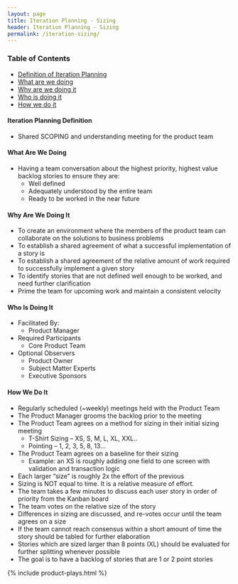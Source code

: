```yaml
---
layout: page
title: Iteration Planning - Sizing
header: Iteration Planning - Sizing
permalink: /iteration-sizing/
---
```

<div class="row">
    <div class="col-md-3">
        <div class="toc">
            <h3>Table of Contents</h3>
                <ul>
                    <li>
                        <a href="#IPS-Definition">
                            Definition of Iteration Planning
                        </a>
                    </li>
                    <li>
                        <a href="#IPS-What">
                            What are we doing
                        </a>
                    </li>
                    <li>
                        <a href="#IPS-Why">
                            Why are we doing it
                        </a>
                    </li>
                    <li>
                        <a href="#IPS-Who">
                            Who is doing it
                        </a>
                    </li>
                    <li>
                        <a href="#IPS-How">
                            How we do it
                        </a>
                    </li>
                    </ul>
        </div>
    </div>
    <div class="col-md-6">
        <h4 class="DBG-Definition" id="DBG-Definition">
            Iteration Planning Definition
        </h4>
        <ul>
            <li>Shared SCOPING and understanding meeting for the product team</li>
        </ul>
        <h4 class="IPS-What" id="IPS-What">
            What Are We Doing
        </h4>
	<ul>
        <li>Having a team conversation about the highest priority, highest value backlog stories to ensure they are:
            <ul>
                <li>Well defined</li>
                <li>Adequately understood by the entire team</li>
                <li>Ready to be worked in the near future</li>
            </ul>
        </li>
	</ul>
        <h4 class="IPS-Why" id="IPS-Why">
            Why Are We Doing It
        </h4>
    <ul>
        <li>To create an environment where the members of the product team can collaborate on the solutions to business problems</li>
        <li>To establish a shared agreement of what a successful implementation of a story is</li>
        <li>To establish a shared agreement of the relative amount of work required to successfully implement a given story</li>
        <li>To identify stories that are not defined well enough to be worked, and need further clarification</li>
        <li>Prime the team for upcoming work and maintain a consistent velocity</li>
	</ul>
        <h4 class="IPS-Who" id="IPS-Who">
            Who Is Doing It
        </h4>
<ul>
   <li>Facilitated By:
        <ul>
        	<li>Product Manager</li>
    	</ul>
    </li>
    <li>Required Participants
    	<ul>
        	<li>Core Product Team </li>
    	</ul>
   </li>
   <li>Optional Observers
    	<ul>
            <li>Product Owner</li>
            <li>Subject Matter Experts</li>
            <li>Executive Sponsors</li>
       </ul>    
   </li>
</ul>
<h4 class="IPS-How" id="IPS-How">
    How We Do It
</h4>
<ul>
    <li class="IPS-Regularly" id="IPS-Regularly">Regularly scheduled (~weekly) meetings held with the Product Team
    </li>
    <li class="IPS-Product" id="IPS-Product">The Product Manager grooms the backlog prior to the meeting
    </li>
    <li class="IPS-Team" id="IPS-Team">The Product Team agrees on a method for sizing in their initial sizing meeting
        <ul>
            <li>T-Shirt Sizing – XS, S, M, L, XL, XXL..</li>
            <li>Pointing – 1, 2, 3, 5, 8, 13…</li>
        </ul>
    </li>
    <li class="IPS-Agrees" id="IPS-Agrees">The Product Team agrees on a baseline for their sizing
        <ul>
            <li>Example: an XS is roughly adding one field to one screen with validation and transaction logic</li>
        </ul>
    </li>
    <li class="IPS-Each" id="IPS-Each">Each larger “size” is roughly 2x the effort of the previous</li>
    <li class="IPS-Sizing" id="IPS-Sizing">Sizing is NOT equal to time.  It is a relative measure of effort.</li>
    <li class="IPS-Team" id="IPS-Team">The team takes a few minutes to discuss each user story in order of priority from the Kanban board
</li>
    <li class="IPS-Votes" id="IPS-Votes">The team votes on the relative size of the story
</li>
    <li class="IPS-Differences" id="IPS-Differences">Differences in sizing are discussed, and re-votes occur until the team agrees on a size
</li>
    <li class="IPS-Story" id="IPS-Story">If the team cannot reach consensus within a short amount of time the story should be tabled for further elaboration
</li>
    <li class="IPS-Sized" id="IPS-Sized">Stories which are sized larger than 8 points (XL) should be evaluated for further splitting whenever possible
</li>
    <li class="IPS-Goal" id="IPS-Goal">The goal is to have a backlog of stories that are 1 or 2 point stories
</li>
</ul>
    </div>
    <div class="col-md-3">
        {% include product-plays.html %}
    </div>
</div>
